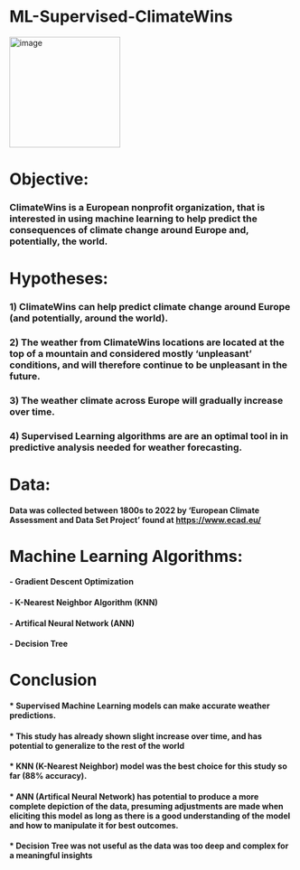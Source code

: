 # ML-Supervised-ClimateWins
<img width="196" alt="image" src="https://github.com/user-attachments/assets/aa1f7b97-1940-41f7-b1fa-9d60459b6c4d">

# Objective:
### ClimateWins is a European nonprofit organization, that is interested in using machine learning to help predict the consequences of climate change around Europe and, potentially, the world.
# Hypotheses: 
### 1) ClimateWins can help predict climate change around Europe (and potentially, around the world).
### 2) The weather from ClimateWins locations are located at the top of a mountain and considered mostly ‘unpleasant’ conditions, and will therefore continue to be unpleasant in the future.
### 3) The weather climate across Europe will gradually increase over time.
### 4) Supervised Learning algorithms are are an optimal tool in in predictive analysis needed for weather forecasting.
# Data: 
#### Data was collected between 1800s to 2022 by ‘European Climate Assessment and Data Set Project’ found at https://www.ecad.eu/
# Machine Learning Algorithms:
#### - Gradient Descent Optimization
#### - K-Nearest Neighbor Algorithm (KNN)
#### - Artifical Neural Network (ANN)
#### - Decision Tree
# Conclusion
#### * Supervised Machine Learning models can make accurate weather predictions.
#### * This study has already shown slight increase over time, and has potential to generalize to the rest of the world
#### * KNN (K-Nearest Neighbor) model was the best choice for this study so far (88% accuracy).
#### * ANN (Artifical Neural Network) has potential to produce a more complete depiction of the data, presuming adjustments are made when eliciting this model as long as there is a good understanding of the model and how to manipulate it for best outcomes.
#### * Decision Tree was not useful as the data was too deep and  complex for a meaningful insights






